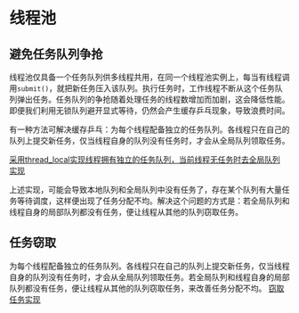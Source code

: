 # 线程池

## 避免任务队列争抢
线程池仅具备一个任务队列供多线程共用，在同一个线程池实例上，每当有线程调用`submit()`，就把新任务压入该队列。执行任务时，工作线程不断从这个任务队列弹出任务。任务队列的争抢随着处理任务的线程数增加而加剧，这会降低性能。即便我们利用无锁队列避开显式等待，仍然会产生缓存乒乓现象，导致浪费时间。

有一种方法可解决缓存乒乓：为每个线程配备独立的任务队列。各线程只在自己的队列上提交新任务，仅当线程自身的队列没有任务时，才会从全局队列领取任务。

[采用thread_local实现线程拥有独立的任务队列，当前线程无任务时去全局队列 实现](code/src/9.1_SimpleThreadPool3.cpp)

上述实现，可能会导致本地队列和全局队列中没有任务了，存在某个队列有大量任务等待调度，这样便出现了任务分配不均。解决这个问题的方式是：若全局队列和线程自身的局部队列都没有任务，便让线程从其他的队列窃取任务。

## 任务窃取
为每个线程配备独立的任务队列。各线程只在自己的队列上提交新任务，仅当线程自身的队列没有任务时，才会从全局队列领取任务。若全局队列和线程自身的局部队列都没有任务，便让线程从其他的队列窃取任务，来改善任务分配不均。
[窃取任务实现](code/src/9.1_SimpleThreadPool4.cpp)